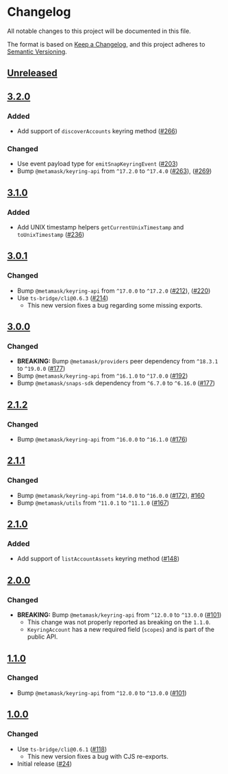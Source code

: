 # Changelog

All notable changes to this project will be documented in this file.

The format is based on [Keep a Changelog](https://keepachangelog.com/en/1.0.0/),
and this project adheres to [Semantic Versioning](https://semver.org/spec/v2.0.0.html).

## [Unreleased]

## [3.2.0]

### Added

- Add support of `discoverAccounts` keyring method ([#266](https://github.com/MetaMask/accounts/pull/266))

### Changed

- Use event payload type for `emitSnapKeyringEvent` ([#203](https://github.com/MetaMask/accounts/pull/203))
- Bump `@metamask/keyring-api` from `^17.2.0` to `^17.4.0` ([#263](https://github.com/MetaMask/accounts/pull/263)), ([#269](https://github.com/MetaMask/accounts/pull/269))

## [3.1.0]

### Added

- Add UNIX timestamp helpers `getCurrentUnixTimestamp` and `toUnixTimestamp` ([#236](https://github.com/MetaMask/accounts/pull/236))

## [3.0.1]

### Changed

- Bump `@metamask/keyring-api` from `^17.0.0` to `^17.2.0` ([#212](https://github.com/MetaMask/accounts/pull/212)), ([#220](https://github.com/MetaMask/accounts/pull/220))
- Use `ts-bridge/cli@0.6.3` ([#214](https://github.com/MetaMask/accounts/pull/214))
  - This new version fixes a bug regarding some missing exports.

## [3.0.0]

### Changed

- **BREAKING:** Bump `@metamask/providers` peer dependency from `^18.3.1` to `^19.0.0` ([#177](https://github.com/MetaMask/accounts/pull/177))
- Bump `@metamask/keyring-api` from `^16.1.0` to `^17.0.0` ([#192](https://github.com/MetaMask/accounts/pull/192))
- Bump `@metamask/snaps-sdk` dependency from `^6.7.0` to `^6.16.0` ([#177](https://github.com/MetaMask/accounts/pull/177))

## [2.1.2]

### Changed

- Bump `@metamask/keyring-api` from `^16.0.0` to `^16.1.0` ([#176](https://github.com/MetaMask/accounts/pull/176))

## [2.1.1]

### Changed

- Bump `@metamask/keyring-api` from `^14.0.0` to `^16.0.0` ([#172](https://github.com/MetaMask/accounts/pull/172)), [#160](https://github.com/MetaMask/accounts/pull/160)
- Bump `@metamask/utils` from `^11.0.1` to `^11.1.0` ([#167](https://github.com/MetaMask/accounts/pull/167))

## [2.1.0]

### Added

- Add support of `listAccountAssets` keyring method ([#148](https://github.com/MetaMask/accounts/pull/148))

## [2.0.0]

### Changed

- **BREAKING:** Bump `@metamask/keyring-api` from `^12.0.0` to `^13.0.0` ([#101](https://github.com/MetaMask/accounts/pull/101))
  - This change was not properly reported as breaking on the `1.1.0`.
  - `KeyringAccount` has a new required field (`scopes`) and is part of the public API.

## [1.1.0]

### Changed

- Bump `@metamask/keyring-api` from `^12.0.0` to `^13.0.0` ([#101](https://github.com/MetaMask/accounts/pull/101))

## [1.0.0]

### Changed

- Use `ts-bridge/cli@0.6.1` ([#118](https://github.com/MetaMask/accounts/pull/118))
  - This new version fixes a bug with CJS re-exports.
- Initial release ([#24](https://github.com/MetaMask/accounts/pull/24))

[Unreleased]: https://github.com/MetaMask/accounts/compare/@metamask/keyring-snap-sdk@3.2.0...HEAD
[3.2.0]: https://github.com/MetaMask/accounts/compare/@metamask/keyring-snap-sdk@3.1.0...@metamask/keyring-snap-sdk@3.2.0
[3.1.0]: https://github.com/MetaMask/accounts/compare/@metamask/keyring-snap-sdk@3.0.1...@metamask/keyring-snap-sdk@3.1.0
[3.0.1]: https://github.com/MetaMask/accounts/compare/@metamask/keyring-snap-sdk@3.0.0...@metamask/keyring-snap-sdk@3.0.1
[3.0.0]: https://github.com/MetaMask/accounts/compare/@metamask/keyring-snap-sdk@2.1.2...@metamask/keyring-snap-sdk@3.0.0
[2.1.2]: https://github.com/MetaMask/accounts/compare/@metamask/keyring-snap-sdk@2.1.1...@metamask/keyring-snap-sdk@2.1.2
[2.1.1]: https://github.com/MetaMask/accounts/compare/@metamask/keyring-snap-sdk@2.1.0...@metamask/keyring-snap-sdk@2.1.1
[2.1.0]: https://github.com/MetaMask/accounts/compare/@metamask/keyring-snap-sdk@2.0.0...@metamask/keyring-snap-sdk@2.1.0
[2.0.0]: https://github.com/MetaMask/accounts/compare/@metamask/keyring-snap-sdk@1.1.0...@metamask/keyring-snap-sdk@2.0.0
[1.1.0]: https://github.com/MetaMask/accounts/compare/@metamask/keyring-snap-sdk@1.0.0...@metamask/keyring-snap-sdk@1.1.0
[1.0.0]: https://github.com/MetaMask/accounts/releases/tag/@metamask/keyring-snap-sdk@1.0.0
